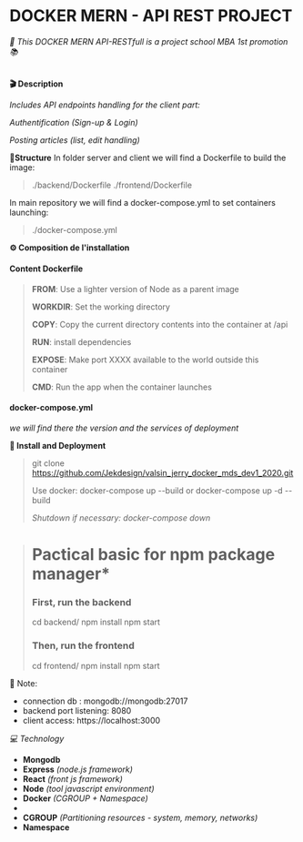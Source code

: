 # DOCKER MERN - API REST PROJECT

###### _:school: This DOCKER MERN API-RESTfull is a project school MBA 1st promotion :books:_

**🎬 Description**

_Includes API endpoints handling for the client part:_

_Authentification (Sign-up & Login)_

_Posting articles (list, edit handling)_

**🧱Structure**
In folder server and client we will find a Dockerfile to build the image:

> ./backend/Dockerfile
> ./frontend/Dockerfile

In main repository we will find a docker-compose.yml to set containers launching:

> ./docker-compose.yml

**⚙️ Composition de l'installation**

#### Content Dockerfile

> **FROM**: Use a lighter version of Node as a parent image
>
> **WORKDIR**: Set the working directory
>
> **COPY**: Copy the current directory contents into the container at /api
>
> **RUN**: install dependencies
>
> **EXPOSE**: Make port XXXX available to the world outside this container
>
> **CMD**: Run the app when the container launches

#### docker-compose.yml

_we will find there the version and the services of deployment_

**:rocket: Install and Deployment**

> git clone https://github.com/Jekdesign/valsin_jerry_docker_mds_dev1_2020.git
>
> Use docker: docker-compose up --build or docker-compose up -d --build
>
> _Shutdown if necessary: docker-compose down_

> # Pactical basic for npm package manager\*
>
> ### First, run the backend
>
> cd backend/
> npm install
> npm start
>
> ### Then, run the frontend
>
> cd frontend/
> npm install
> npm start

:memo: Note:

- connection db : mongodb://mongodb:27017
- backend port listening: 8080
- client access: https://localhost:3000

_💻 Technology_

- **Mongodb**
- **Express** _(node.js framework)_
- **React** _(front js framework)_
- **Node** _(tool javascript environment)_
- **Docker** _(CGROUP + Namespace)_
-
- **CGROUP** _(Partitioning resources - system, memory, networks)_
- **Namespace**
